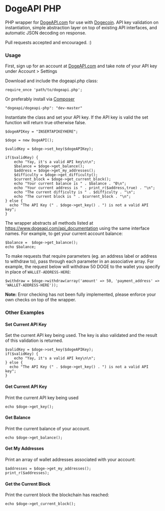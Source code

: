 DogeAPI PHP
===========

PHP wrapper for [DogeAPI.com](https://www.dogeapi.com/) for use with [Dogecoin](http://dogecoin.com/). API key validation on instantiation, simple abstraction layer on top of existing API interfaces, and automatic JSON decoding on response.

Pull requests accepted and encouraged. :)

### Usage

First, sign up for an account at [DogeAPI.com](https://www.dogeapi.com/) and take note of your API key under Account > Settings

Download and include the dogeapi.php class:

~~~
require_once 'path/to/dogeapi.php';
~~~

Or preferably install via [Composer](https://getcomposer.org/)

~~~
"dogeapi/dogeapi-php": "dev-master"
~~~

Instantiate the class and set your API key. If the API key is valid the set function will return true otherwise false.

~~~
$dogeAPIKey = "INSERTAPIKEYHERE";

$doge = new DogeAPI();

$validKey = $doge->set_key($dogeAPIKey);

if($validKey) {
	echo "Yay, it's a valid API key\n\n";
	$balance = $doge->get_balance();
	$address = $doge->get_my_addresses();
	$difficulty = $doge->get_difficulty();
	$current_block = $doge->get_current_block();
	echo "Your current balance is " . $balance . "Ɖ\n";
	echo "Your current address is " . print_r($address,true) . "\n";
	echo "The current difficulty is " . $difficulty . "\n";
	echo "The current block is " . $current_block . "\n";
} else {
  echo "The API Key (" . $doge->get_key() . ") is not a valid API key";
}
~~~

The wrapper abstracts all methods listed at https://www.dogeapi.com/api_documentation using the same interface names. For example, to get your current account balance:

~~~
$balance =  $doge->get_balance();
echo $balance;
~~~

To make requests that require parameters (eg. an address label or address to withdraw to), pass through each parameter in an associative array. For example, the request below will withdraw 50 DOGE to the wallet you specify in place of `WALLET-ADDRESS-HERE`:

~~~
$withdraw = $doge->withdraw(array('amount' => 50, 'payment_address' => 'WALLET-ADDRESS-HERE'));
~~~

**Note:** Error checking has not been fully implemented, please enforce your own checks on top of the wrapper. 

### Other Examples

#### Set Current API Key

Set the current API key being used. The key is also validated and the result of this validation is returned.

~~~
$validKey = $doge->set_key($dogeAPIKey);
if($validKey) {
	echo "Yay, it's a valid API key\n\n";
} else {
  echo "The API Key (" . $doge->get_key() . ") is not a valid API key";
}
~~~

#### Get Current API Key

Print the current API key being used

~~~
echo $doge->get_key();
~~~

#### Get Balance

Print the current balance of your account.

~~~
echo $doge->get_balance();
~~~

#### Get My Addresses

Print an array of wallet addresses associated with your account:

~~~
$addresses = $doge->get_my_addresses();
print_r($addresses);
~~~

#### Get the Current Block

Print the current block the blockchain has reached:

~~~
echo $doge->get_current_block();
~~~